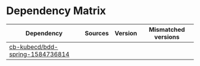 # Dependency Matrix

Dependency | Sources | Version | Mismatched versions
---------- | ------- | ------- | -------------------
[cb-kubecd/bdd-spring-1584736814](https://github.com/cb-kubecd/bdd-spring-1584736814.git) |  | []() | 
